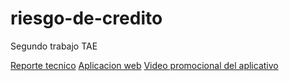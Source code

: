 # riesgo-de-credito
Segundo trabajo TAE

[Reporte tecnico](https://deepnote.com/@tae-7c44/riesgocredito-321af7d5-4862-4e80-98c6-0b7c4eef2b47)
[Aplicacion web](https://tholes-riesgo-de-credito-app-u20947.streamlitapp.com/)
[Video promocional del aplicativo](https://youtu.be/Hx_-BRPqA3U)
